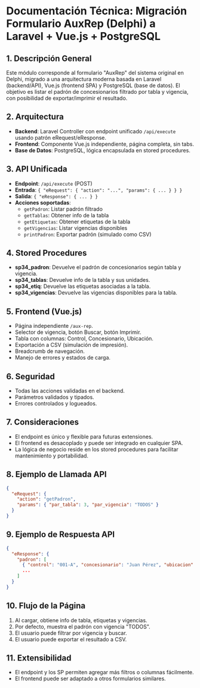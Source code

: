 # Documentación Técnica: Migración Formulario AuxRep (Delphi) a Laravel + Vue.js + PostgreSQL

## 1. Descripción General
Este módulo corresponde al formulario "AuxRep" del sistema original en Delphi, migrado a una arquitectura moderna basada en Laravel (backend/API), Vue.js (frontend SPA) y PostgreSQL (base de datos). El objetivo es listar el padrón de concesionarios filtrado por tabla y vigencia, con posibilidad de exportar/imprimir el resultado.

## 2. Arquitectura
- **Backend**: Laravel Controller con endpoint unificado `/api/execute` usando patrón eRequest/eResponse.
- **Frontend**: Componente Vue.js independiente, página completa, sin tabs.
- **Base de Datos**: PostgreSQL, lógica encapsulada en stored procedures.

## 3. API Unificada
- **Endpoint**: `/api/execute` (POST)
- **Entrada**: `{ "eRequest": { "action": "...", "params": { ... } } }`
- **Salida**: `{ "eResponse": { ... } }`
- **Acciones soportadas**:
  - `getPadron`: Listar padrón filtrado
  - `getTablas`: Obtener info de la tabla
  - `getEtiquetas`: Obtener etiquetas de la tabla
  - `getVigencias`: Listar vigencias disponibles
  - `printPadron`: Exportar padrón (simulado como CSV)

## 4. Stored Procedures
- **sp34_padron**: Devuelve el padrón de concesionarios según tabla y vigencia.
- **sp34_tablas**: Devuelve info de la tabla y sus unidades.
- **sp34_etiq**: Devuelve las etiquetas asociadas a la tabla.
- **sp34_vigencias**: Devuelve las vigencias disponibles para la tabla.

## 5. Frontend (Vue.js)
- Página independiente `/aux-rep`.
- Selector de vigencia, botón Buscar, botón Imprimir.
- Tabla con columnas: Control, Concesionario, Ubicación.
- Exportación a CSV (simulación de impresión).
- Breadcrumb de navegación.
- Manejo de errores y estados de carga.

## 6. Seguridad
- Todas las acciones validadas en el backend.
- Parámetros validados y tipados.
- Errores controlados y logueados.

## 7. Consideraciones
- El endpoint es único y flexible para futuras extensiones.
- El frontend es desacoplado y puede ser integrado en cualquier SPA.
- La lógica de negocio reside en los stored procedures para facilitar mantenimiento y portabilidad.

## 8. Ejemplo de Llamada API
```json
{
  "eRequest": {
    "action": "getPadron",
    "params": { "par_tabla": 3, "par_vigencia": "TODOS" }
  }
}
```

## 9. Ejemplo de Respuesta API
```json
{
  "eResponse": {
    "padron": [
      { "control": "001-A", "concesionario": "Juan Pérez", "ubicacion": "Mercado 1" },
      ...
    ]
  }
}
```

## 10. Flujo de la Página
1. Al cargar, obtiene info de tabla, etiquetas y vigencias.
2. Por defecto, muestra el padrón con vigencia "TODOS".
3. El usuario puede filtrar por vigencia y buscar.
4. El usuario puede exportar el resultado a CSV.

## 11. Extensibilidad
- El endpoint y los SP permiten agregar más filtros o columnas fácilmente.
- El frontend puede ser adaptado a otros formularios similares.
